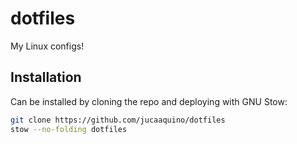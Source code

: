 # dotfiles
My Linux configs!

## Installation
Can be installed by cloning the repo and deploying with GNU Stow:

```bash
git clone https://github.com/jucaaquino/dotfiles
stow --no-folding dotfiles
```

